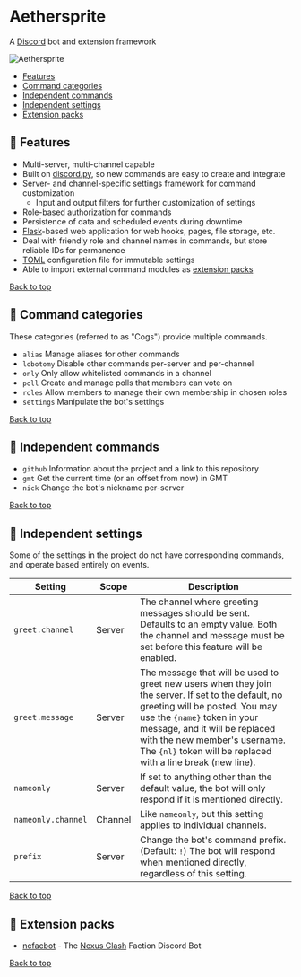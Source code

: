 # Aethersprite

A [Discord] bot and extension framework

![Aethersprite](https://github.com/haliphax/aethersprite/raw/assets/aethersprite.jpg)

- [Features](#mega-features)
- [Command categories](#book-command-categories)
- [Independent commands](#game_die-independent-commands)
- [Independent settings](#wrench-independent-settings)
- [Extension packs](#gift-extension-packs)

## :mega: Features

- Multi-server, multi-channel capable
- Built on [discord.py], so new commands are easy to create and integrate
- Server- and channel-specific settings framework for command customization
  - Input and output filters for further customization of settings
- Role-based authorization for commands
- Persistence of data and scheduled events during downtime
- [Flask]-based web application for web hooks, pages, file storage, etc.
- Deal with friendly role and channel names in commands, but store reliable
  IDs for permanence
- [TOML] configuration file for immutable settings
- Able to import external command modules as [extension packs]

[Back to top](#aethersprite)

## :book: Command categories

These categories (referred to as "Cogs") provide multiple commands.

- `alias`
  Manage aliases for other commands
- `lobotomy`
  Disable other commands per-server and per-channel
- `only`
  Only allow whitelisted commands in a channel
- `poll`
  Create and manage polls that members can vote on
- `roles`
  Allow members to manage their own membership in chosen roles
- `settings`
  Manipulate the bot's settings

[Back to top](#aethersprite)

## :game_die: Independent commands

- `github`
  Information about the project and a link to this repository
- `gmt`
  Get the current time (or an offset from now) in GMT
- `nick`
  Change the bot's nickname per-server

[Back to top](#aethersprite)

## :wrench: Independent settings

Some of the settings in the project do not have corresponding commands, and
operate based entirely on events.

| Setting | Scope | Description |
|---|---|---|
| `greet.channel` | Server | The channel where greeting messages should be sent. Defaults to an empty value. Both the channel and message must be set before this feature will be enabled. |
| `greet.message` | Server | The message that will be used to greet new users when they join the server. If set to the default, no greeting will be posted. You may use the `{name}` token in your message, and it will be replaced with the new member's username. The `{nl}` token will be replaced with a line break (new line). |
| `nameonly` | Server | If set to anything other than the default value, the bot will only respond if it is mentioned directly. |
| `nameonly.channel` | Channel | Like `nameonly`, but this setting applies to individual channels. |
| `prefix` | Server | Change the bot's command prefix. (Default: `!`) The bot will respond when mentioned directly, regardless of this setting. |

[Back to top](#aethersprite)

## :gift: Extension packs

- [ncfacbot] - The [Nexus Clash] Faction Discord Bot

[Back to top](#aethersprite)


[discord.py]: https://discordpy.readthedocs.io
[Discord]: https://discordapp.com
[Discord Bot Safe README]: ./ncfacbot/extensions/safe.md
[extension packs]: #extension-packs
[Flask]: https://flask.palletsprojects.com
[ncfacbot]: https://github.com/haliphax/ncfacbot
[Nexus Clash]: https://www.nexusclash.com
[TOML]: https://github.com/toml-lang/toml

